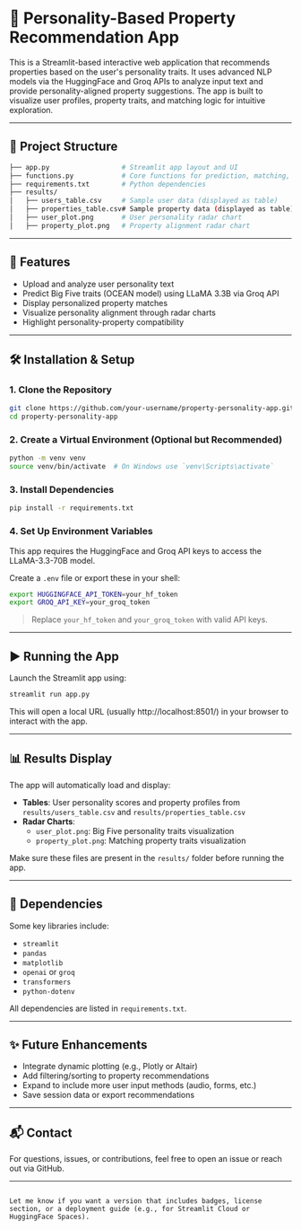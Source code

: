 # 🧠 Personality-Based Property Recommendation App

This is a Streamlit-based interactive web application that recommends properties based on the user's personality traits. It uses advanced NLP models via the HuggingFace and Groq APIs to analyze input text and provide personality-aligned property suggestions. The app is built to visualize user profiles, property traits, and matching logic for intuitive exploration.

---

## 📁 Project Structure

```bash
├── app.py                  # Streamlit app layout and UI
├── functions.py            # Core functions for prediction, matching, and visualization
├── requirements.txt        # Python dependencies
├── results/
│   ├── users_table.csv     # Sample user data (displayed as table)
│   ├── properties_table.csv# Sample property data (displayed as table)
│   ├── user_plot.png       # User personality radar chart
│   ├── property_plot.png   # Property alignment radar chart
```

---

## 🚀 Features

- Upload and analyze user personality text
- Predict Big Five traits (OCEAN model) using LLaMA 3.3B via Groq API
- Display personalized property matches
- Visualize personality alignment through radar charts
- Highlight personality-property compatibility

---

## 🛠️ Installation & Setup

### 1. Clone the Repository

```bash
git clone https://github.com/your-username/property-personality-app.git
cd property-personality-app
```

### 2. Create a Virtual Environment (Optional but Recommended)

```bash
python -m venv venv
source venv/bin/activate  # On Windows use `venv\Scripts\activate`
```

### 3. Install Dependencies

```bash
pip install -r requirements.txt
```

### 4. Set Up Environment Variables

This app requires the HuggingFace and Groq API keys to access the LLaMA-3.3-70B model.

Create a `.env` file or export these in your shell:

```bash
export HUGGINGFACE_API_TOKEN=your_hf_token
export GROQ_API_KEY=your_groq_token
```

> Replace `your_hf_token` and `your_groq_token` with valid API keys.

---

## ▶️ Running the App

Launch the Streamlit app using:

```bash
streamlit run app.py
```

This will open a local URL (usually http://localhost:8501/) in your browser to interact with the app.

---

## 📊 Results Display

The app will automatically load and display:

- **Tables**: User personality scores and property profiles from `results/users_table.csv` and `results/properties_table.csv`
- **Radar Charts**: 
  - `user_plot.png`: Big Five personality traits visualization
  - `property_plot.png`: Matching property traits visualization

Make sure these files are present in the `results/` folder before running the app.

---

## 📌 Dependencies

Some key libraries include:

- `streamlit`
- `pandas`
- `matplotlib`
- `openai` or `groq`
- `transformers`
- `python-dotenv`

All dependencies are listed in `requirements.txt`.

---

## ✨ Future Enhancements

- Integrate dynamic plotting (e.g., Plotly or Altair)
- Add filtering/sorting to property recommendations
- Expand to include more user input methods (audio, forms, etc.)
- Save session data or export recommendations

---

## 📬 Contact

For questions, issues, or contributions, feel free to open an issue or reach out via GitHub.

---

```

Let me know if you want a version that includes badges, license section, or a deployment guide (e.g., for Streamlit Cloud or HuggingFace Spaces).
